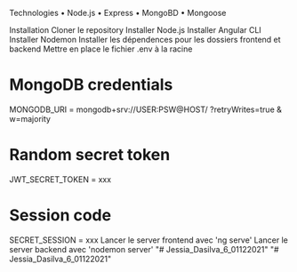Technologies
• Node.js • Express • MongoBD • Mongoose

Installation
Cloner le repository
Installer Node.js
Installer Angular CLI
Installer Nodemon
Installer les dépendences pour les dossiers frontend et backend
Mettre en place le fichier .env à la racine

# MongoDB credentials

MONGODB_URI = mongodb+srv://USER:PSW@HOST/ <dbname >?retryWrites=true & w=majority

# Random secret token

JWT_SECRET_TOKEN = xxx

# Session code

SECRET_SESSION = xxx
Lancer le server frontend avec 'ng serve'
Lancer le server backend avec 'nodemon server'
"# Jessia_Dasilva_6_01122021" 
"# Jessia_Dasilva_6_01122021" 

